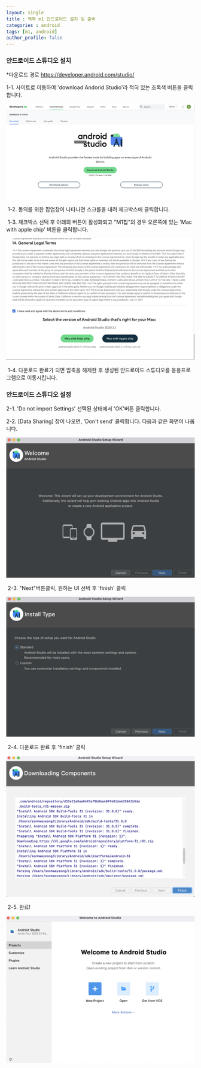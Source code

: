 ```yaml
---
layout: single
title : 맥북 m1 안드로이드 설치 및 준비
categories : android
tags: [m1, android]
author_profile: false
---
```


### 안드로이드 스튜디오 설치

   *다운로드 경로 <https://developer.android.com/studio/>

  1-1. 사이트로 이동하여 'download Andorid Studio'라 적혀 있는 초록색 버튼을 클릭합니다.

​![and1](../images/2021-11-30-test/and1.png)

​	1-2. 동의를 위한 팝업창이 나타나면 스크롤을 내려 체크박스에 클릭합니다.

​	1-3.  체크박스 선택 후 아래의 버튼이 활성화되고 "M1칩"의 경우 오른쪽에 있는 'Mac with apple chip' 버튼을 클릭합니다.

![and2](../images/2021-11-30-test/and2.png)

​	1-4. 다운로드 완료가 되면 압축을 해제한 후 생성된 안드로이드 스튜디오를 응용프로그램으로 이동시킵니다. 



### 안드로이드 스튜디오 설정

  2-1. 'Do not import Settings' 선택된 상태에서 'OK'버튼 클릭합니다.

  2-2. [Data Sharing] 창이 나오면, 'Don't send' 클릭합니다. 다음과 같은 화면이 나옵니다.

![and3](../images/2021-11-30-test/and3.png)      	

​	2-3. "Next"버튼클릭, 원하는 UI 선택 후 'finish' 클릭 

![and4](../images/2021-11-30-test/and4.png)	

​	2-4. 다운로드 완료 후 'finish' 클릭

![and5](../images/2021-11-30-test/and5.png)

​	2-5. 완료!

![and6](../images/2021-11-30-test/and6.png)